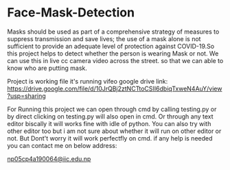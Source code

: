 # Face-Mask-Detection
Masks should be used as part of a comprehensive strategy of measures to suppress transmission and save lives; the use of a mask alone is not sufficient to provide an adequate level of protection against COVID-19.So this project helps to detect whether the person is wearing Mask or not. We can use this in live cc camera video across the street. so that we can able to know who are putting mask. 

Project is working file it's running vifeo google drive link:
https://drive.google.com/file/d/10JrQBj2ztNCTtoCSII6dbiqTxweN4AuY/view?usp=sharing

For Running this project we can open through cmd by calling testing.py or by direct clicking on testing.py will also open in cmd. Or through any text editor biscally it will works fine with idle of python. You can also try with other editor too but i am not sure about whether it will run on other editor or not. But Dont't worry it will work perfectfly on
cmd. if any help is needed you can contact me on below address:

np05cp4a190064@iic.edu.np
